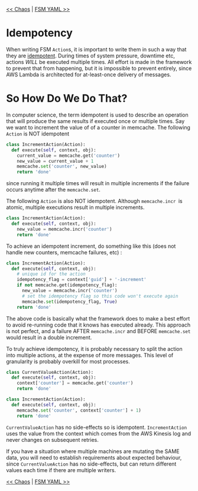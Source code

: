 <!--
Copyright 2016-2020 Workiva Inc.

Licensed under the Apache License, Version 2.0 (the "License");
you may not use this file except in compliance with the License.
You may obtain a copy of the License at

    http://www.apache.org/licenses/LICENSE-2.0

Unless required by applicable law or agreed to in writing, software
distributed under the License is distributed on an "AS IS" BASIS,
WITHOUT WARRANTIES OR CONDITIONS OF ANY KIND, either express or implied.
See the License for the specific language governing permissions and
limitations under the License.
-->

[<< Chaos](CHAOS.md) | [FSM YAML >>](YAML.md)

# Idempotency

When writing FSM `Action`s, it is important to write them in such a way that they are 
[idempotent](https://en.wikipedia.org/wiki/Idempotence). During times of system pressure,
downtime etc, actions _WILL_ be executed multiple times. All effort is made in the 
framework to prevent that from happening, but it is impossible to prevent entirely, since 
AWS Lambda is architected for at-least-once delivery of messages.

# So How Do We Do That?

In computer science, the term idempotent is used to describe an operation that will 
produce the same results if executed once or multiple times. Say we want to increment
the value of of a counter in memcache. The following `Action` is NOT idempotent

```python
class IncrementAction(Action):
  def execute(self, context, obj):
    current_value = memcache.get('counter')
    new_value = current_value + 1
    memcache.set('counter', new_value)
    return 'done'
```
        
since running it multiple times will result in multiple increments if the failure occurs
anytime after the `memcache.set`.

The following `Action` is also NOT idempotent. Although `memcache.incr `is atomic, multiple 
executions result in multiple increments.

```python
class IncrementAction(Action):
  def execute(self, context, obj):
    new_value = memcache.incr('counter')
    return 'done'
```
        
To achieve an idempotent increment, do something like this (does not handle new 
counters, memcache failures,  etc) :

```python
class IncrementAction(Action):
  def execute(self, context, obj):
    # unique id for the action
    idempotency_flag = context['guid'] + '-increment'
    if not memcache.get(idempotency_flag):
      new_value = memcache.incr('counter')
      # set the idempotency flag so this code won't execute again
      memcache.set(idempotency_flag, True)
    return 'done'
```
        
The above code is basically what the framework does to make a best effort to avoid
re-running code that it knows has executed already. This approach is not perfect,
and a failure AFTER `memcache.incr` and BEFORE `memcache.set` would result in a
double increment.

To truly achieve idempotency, it is probably necessary to split the action into
multiple actions, at the expense of more messages. This level of granularity is
probably overkill for most processes.

```python
class CurrentValueAction(Action):
  def execute(self, context, obj):
    context['counter'] = memcache.get('counter')
    return 'done'
```

```python
class IncrementAction(Action):
  def execute(self, context, obj):
    memcache.set('counter', context['counter'] + 1)
    return 'done'
```
        
`CurrentValueAction` has no side-effects so is idempotent. `IncrementAction`
uses the value from the context which comes from the AWS Kinesis log and never
changes on subsequent retries.

If you have a situation where multiple machines are mutating the SAME data,
you will need to establish requirements about expected behaviour, since 
`CurrentValueAction` has no side-effects, but can return different values each
time if there are multiple writers.
    
[<< Chaos](CHAOS.md) | [FSM YAML >>](YAML.md)

          
        
        
